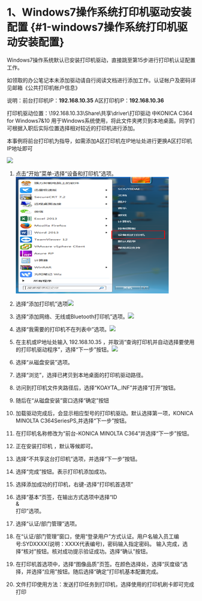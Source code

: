 # 1、Windows7操作系统打印机驱动安装配置 {#1-windows7操作系统打印机驱动安装配置}



Windows7操作系统默认已安装打印机驱动，直接跳至第15步进行打印机认证配置工作。

如领取的办公笔记本未添加驱动请自行阅读文档进行添加工作。认证帐户及密码详见邮箱《公共打印机帐户信息》 

说明：前台打印机IP：**192.168.10.35**         A区打印机IP：**192.168.10.36**

打印机驱动位置：\192.168.10.33\Share\共享\driver\打印驱动  中KONICA C364 for Windows7&10 用于Windows系统使用，将此文件夹拷贝到本地桌面。同学们可根据入职后实际位置选择相对较近的打印机进行添加。 

本事例将前台打印机为指导，如需添加A区打印机在IP地址处进行更换A区打印机IP地址即可

![](https://ws4.sinaimg.cn/large/006tNc79ly1fj2vfnp6i2j31c20jaq7p.jpg)



1. 点击“开始”菜单-选择“设备和打印机”选项。
   ![](/assets/import3.png)
2. 选择“添加打印机”选项![](https://ws3.sinaimg.cn/large/006tNc79ly1fj2vip4q13j31c20xtwjh.jpg)

3. 选择“添加网络、无线或Bluetooth打印机”选项。![](https://ws4.sinaimg.cn/large/006tNc79ly1fj2vjmb8scj31c2124q8z.jpg)

4. 选择“我需要的打印机不在列表中”选项。![](https://ws4.sinaimg.cn/large/006tNc79ly1fj2vk3q4wtj31c20zzwis.jpg)

5. 在主机或IP地址处输入 192.168.10.35 ，并取消“查询打印机并自动选择要使用的打印机驱动程序”，选择“下一步”按钮。![](https://ws3.sinaimg.cn/large/006tNc79ly1fj2vkhpsr2j31c20wjwje.jpg)

6. 选择“从磁盘安装”选项。

7. 选择“浏览”，选择已拷贝到本地桌面的打印机驱动路径。

8. 访问到打印机文件夹路径后，选择“KOAYTA\_.INF”并选择“打开”按钮。

9. 随后在“从磁盘安装”窗口选择“确定”按钮

10. 加载驱动完成后，会显示相应型号的打印机驱动。默认选择第一项，KONICA MINOLTA C364SeriesPS,并选择“下一步”按钮。

11. 在打印机名称修改为“前台-KONICA MINOLTA C364”并选择“下一步”按钮。

12. 正在安装打印机 ，默认等候即可。

13. 选择“不共享这台打印机”选项，并选择“下一步”按钮。

14. 选择“完成”按钮。表示打印机添加成功。

15. 选择添加成功的打印机，右键-选择“打印机首选项”

16. 选择“基本”页签，在输出方式选项中选择“ID  
    &  
    打印”选项。

17. 选择“认证/部门管理”选项。

18. 在“认证/部门管理”窗口，使用“登录用户”方式认证。用户名输入员工编号:SYDXXXX\(说明：XXXX代表编号\)，密码输入指定密码。 输入完成，选择“核对”按钮。核对成功提示验证成功。选择“确认”按钮。

19. 在打印机首选项中，选择“图像品质”页签。在颜色选择处，选择“灰度级”选择，并选择“应用”按钮。随后选择“确定”打印机基本配置完成。

20. 文件打印使用方法：发送打印任务到打印机，选择使用的打印机刷卡即可完成打印



